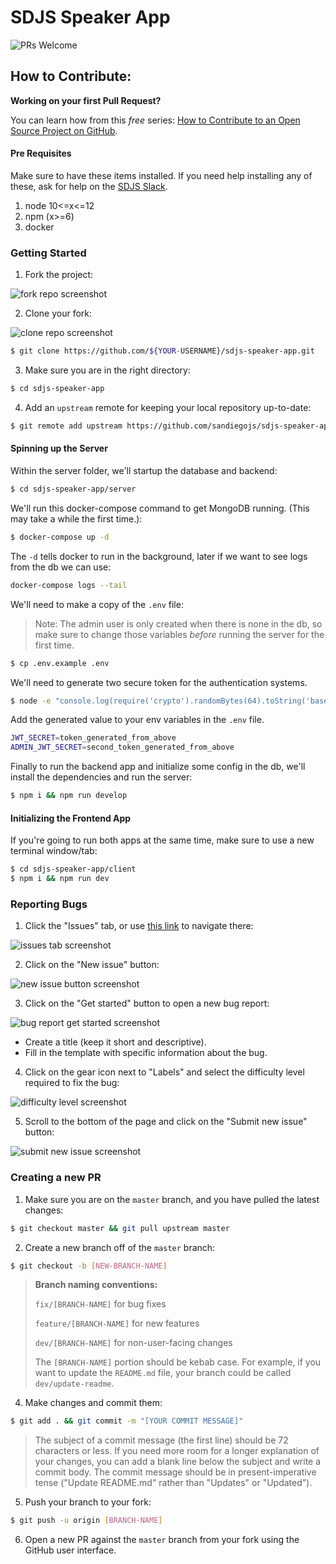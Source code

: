 # SDJS Speaker App

![PRs Welcome](https://img.shields.io/badge/PRs-welcome-brightgreen.svg?style=flat-square)

## How to Contribute:

**Working on your first Pull Request?**

You can learn how from this _free_ series: [How to Contribute to an Open Source Project on GitHub](https://egghead.io/series/how-to-contribute-to-an-open-source-project-on-github).

#### Pre Requisites

Make sure to have these items installed. If you need help installing any of these, ask for help on the [SDJS Slack](https://sdjs.slack.com/).

1. node 10<=x<=12
2. npm (x>=6)
3. docker

### Getting Started

1. Fork the project:

![fork repo screenshot](readme-images/button_fork.png)

2. Clone your fork:

![clone repo screenshot](readme-images/button_clone-repo.png)

```sh
$ git clone https://github.com/${YOUR-USERNAME}/sdjs-speaker-app.git
```

3. Make sure you are in the right directory:

```sh
$ cd sdjs-speaker-app
```

4. Add an `upstream` remote for keeping your local repository up-to-date:

```sh
$ git remote add upstream https://github.com/sandiegojs/sdjs-speaker-app.git
```

#### Spinning up the Server

Within the server folder, we'll startup the database and backend:

```sh
$ cd sdjs-speaker-app/server
```

We'll run this docker-compose command to get MongoDB running. (This may take a while the first time.):

```sh
$ docker-compose up -d
```

The `-d` tells docker to run in the background, later if we want to see logs from the db we can use:

```sh
docker-compose logs --tail
```

We'll need to make a copy of the `.env` file:

> Note: The admin user is only created when there is none in the db, so make sure to change those variables _before_ running the server for the first time.

```sh
$ cp .env.example .env
```

We'll need to generate two secure token for the authentication systems.
```sh
$ node -e "console.log(require('crypto').randomBytes(64).toString('base64'))"
```

Add the generated value to your env variables in the `.env` file.
```sh
JWT_SECRET=token_generated_from_above
ADMIN_JWT_SECRET=second_token_generated_from_above
```

Finally to run the backend app and initialize some config in the db, we'll install the dependencies and run the server:

```sh
$ npm i && npm run develop
```

#### Initializing the Frontend App

If you're going to run both apps at the same time, make sure to use a new terminal window/tab:

```sh
$ cd sdjs-speaker-app/client
$ npm i && npm run dev
```


### Reporting Bugs

1. Click the "Issues" tab, or use [this link](https://github.com/sandiegojs/sdjs-speaker-app/issues) to navigate there:

![issues tab screenshot](readme-images/tab_issues.png)

2. Click on the "New issue" button:

![new issue button screenshot](readme-images/button_new-issue.png)

3. Click on the "Get started" button to open a new bug report:

![bug report get started screenshot](readme-images/button_bug-report-get-started.png)

  - Create a title (keep it short and descriptive).
  - Fill in the template with specific information about the bug.

4. Click on the gear icon next to "Labels" and select the difficulty level required to fix the bug:

![difficulty level screenshot](readme-images/labels_difficulty-level.png)

5. Scroll to the bottom of the page and click on the "Submit new issue" button:

![submit new issue screenshot](readme-images/button_submit-new-issue.png)


### Creating a new PR

1. Make sure you are on the `master` branch, and you have pulled the latest changes:

```sh
$ git checkout master && git pull upstream master
```

2. Create a new branch off of the `master` branch:

```sh
$ git checkout -b [NEW-BRANCH-NAME]
```

   > **Branch naming conventions:**
   >
   > `fix/[BRANCH-NAME]` for bug fixes
   >
   > `feature/[BRANCH-NAME]` for new features
   >
   > `dev/[BRANCH-NAME]` for non-user-facing changes
   >
   > The `[BRANCH-NAME]` portion should be kebab case. For example, if you want to update the `README.md` file, your branch could be called `dev/update-readme`.

4. Make changes and commit them:

```sh
$ git add . && git commit -m "[YOUR COMMIT MESSAGE]"
```

> The subject of a commit message (the first line) should be 72 characters or less. If you need more room for a longer explanation of your changes, you can add a blank line below the subject and write a commit body. The commit message should be in present-imperative tense ("Update README.md" rather than "Updates" or "Updated").

5. Push your branch to your fork:

```sh
$ git push -u origin [BRANCH-NAME]
```

6. Open a new PR against the `master` branch from your fork using the GitHub user interface.
